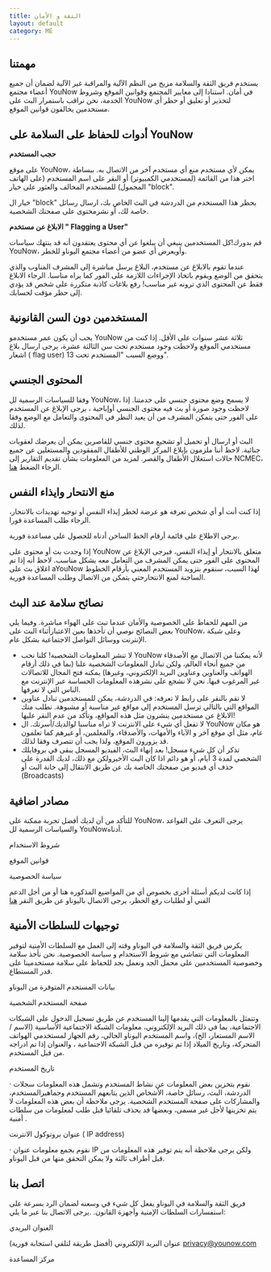```yaml
---
title: الثقة و الأمان
layout: default
category: ME
---
```

## مهمتنا

يستخدم فريق الثقة والسلامة مزيج من النظم الآلية والمراقبة غير الآلية لضمان أن جميع أعضاء مجتمع YouNow في أمان. استنادا إلى معايير المجتمع وقوانين الموقع وشروط الخدمة، نحن نراقب باستمرار البث على YouNow لتحذير أو تعليق أو حظر أي مستخدمين يخالفون قوانين الموقع.

## أدوات للحفاظ على السلامة على YouNow

**حجب المستخدم**

على موقع YouNow، يمكن لأي مستخدم منع أي مستخدم آخر من الاتصال به. ببساطة اختر هذا من القائمة (لمستخدمي الكمبيوتر) أو النقر على اسم المستخدم (على الهاتف المحمول) للمستخدم المخالف والعثور على خيار "block".

خيار ال "block" يحظر هذا المستخدم من الدردشة في البث الخاص بك، ارسال رسائل خاصة لك، أو نشرمحتوى على صفحتك الشخصية.

**الابلاغ عن مستخدم " Flagging a User"**

قم بدورك!كل المستخدمين ينبغي أن يبلغوا عن أي محتوى يعتقدون أنه قد ينتهك سياسات YouNow، وأويعرض أي عضو من أعضاء مجتمع اليوناو للخطر.

عندما تقوم بالابلاغ عن مستخدم، البلاغ يرسل مباشرة إلى المشرف المناوب والذي يتحقق من الوضع ويقوم باتخاذ الإجراءات اللازمة على الفور كما يراه مناسبا. الرجاء الابلاغ فقط عن المحتوى الذي ترونه غير مناسب! رفع بلاغات كاذبة متكررة على شخص قد يؤدي إلى حظر مؤقت لحسابك.

## المستخدمين دون السن القانونية

يجب أن يكون عمر مستخدمو YouNow ثلاثة عشر سنوات على الأقل. إذا كنت من مستخدمي الموقع ولاحظت وجود مستخدم تحت سن الثالثة عشرة، يرجى ارسال بلاغ اشعار ( flag user) ووضع السبب "المستخدم تحت 13".

## المحتوى الجنسي

وفقا للسياسات الرسمية لل YouNow، لا يسمح وضع محتوى جنسي على خدمتنا. إذا لاحظت وجود صورة أو بث فيه محتوى الجنسي أوإباحية ، يرجى الإبلاغ عن المستخدم على الفور حتى يتمكن المشرف من أن يعيد النظر في المحتوى والتعامل مع الوضع وفقا لذلك.

البث أو ارسال أو تحميل أو تشجيع محتوى جنسي للقاصرين يمكن أن يعرضك لعقوبات جنائية. لاحظ أننا ملزمون بإبلاغ المركز الوطني للأطفال المفقودين والمستغلين عن جميع حالات استغلال الأطفال والقصر. لمزيد من المعلومات بشأن تقديم التقارير إلى NCMEC، الرجاء الضغط [هنا](http://www.missingkids.com/CyberTipline).

## منع الانتحار وايذاء النفس

إذا كنت أنت أو أي شخص تعرفه هو عرضة لخطر إيذاء النفس أو توجيه تهديدات بالانتحار، الرجاء طلب المساعدة فورا.

يرجى الاطلاع على قائمة أرقام الخط الساخن أدناه للحصول على مساعدة فورية.

إذا وجدت بث أو محتوى على YouNow متعلق بالانتحار أو إيذاء النفس، فيرجى الإبلاغ عن المحتوى على الفور حتى يمكن المشرف من التعامل معه بشكل مناسب. لاحظ أنه إذا تم اغلاق بث على aYouNow لهذا السبب، سنقوم بتزويد المستخدم المعني بأرقام الخطوط الساخنة لمنع الانتحارحتي يتمكن من الاتصال وطلب المساعدة فورية.

## نصائح سلامة عند البث

من المهم للحفاظ على الخصوصية والأمان عندما تبث على الهواء مباشرة. وفيما يلي بعض النصائح نوصي أن تأخذها بعين الاعتبارأثناء البث على YouNow، وعلى شبكة الإنترنت ووسائل التواصل الاجتماعية بشكل عام.

- لا تنشر المعلومات الشخصية! كلنا نحب YouNow لأنه يمكننا من الاتصال مع الأصدقاء من جميع أنحاء العالم، ولكن تبادل المعلومات الشخصية علنا (بما في ذلك أرقام الهواتف والعناوين وعناوين البريد الإلكتروني، وغيرها) يمكنه فتح المجال للاتصالات غير المرغوب فيها. نحن لا نشجع على نشرهذه المعلومات الحساسة عبر الإنترنت مع الناس التي لا تعرفها.
- لا تقم بالنقر على رابط لا تعرفه: في الدردشة، يمكن للمستخدمين تبادل عناوين المواقع التي بالتالي ترسل المستخدم إلى مواقع غير مناسبة أو مشبوهة. نطلب منك الابلاغ عن مستخدمين ينشرون مثل هذه المواقع، وتأكد من عدم النقر عليها!
- لا تفعل أي شيء على الانترنت لا تراه مناسبا لوالديك/أسرتك. ال YouNow هو مكان عام، مثل أي موقع آخر و الآباء والأمهات، والأصدقاء، والمعلمين، أو غيرهم كما تعلمون قد يزورون الموقع، ولذا يجب أن تتصرف وفقا لذلك.
- تذكر أن كل شيء مسجل! بعد إنهاء البث، الفيديو المسجل يبقى في بروفايلك الشخصي لمدة 3 أيام، أو هو دائم اذا كان البث الأخيرولكن مع ذلك، لديك القدرة على حذف أي فيديو من صفحتك الخاصة بك عن طريق الانتقال إلى خانة البث أو (Broadcasts)

## مصادر اضافية

للتأكد من أن لديك أفضل تجربة ممكنة على YouNow، يرجى التعرف على القواعد والسياسات الرسمية لل YouNowأدناه.

شروط الاستخدام

قوانين الموقع

سياسة الخصوصية

إذا كانت لديكم أسئلة أخرى بخصوص أي من المواضيع المذكوره هنا أو من أجل الدعم الفني أو لطلبات رفع الحظر، يرجى الاتصال باليوناو عن طريق النقر [هنا](http://www.missingkids.com/CyberTipline)

## توجيهات للسلطات الأمنية

يكرس فريق الثقة والسلامة في اليوناو وقته إلى العمل مع السلطات الأمنية لتوفير المعلومات التي تتماشى مع شروط الاستخدام و سياسة الخصوصية. نحن نأخذ سلامة وخصوصية المستخدمين على محمل الجد ونعمل بجد للحفاظ على سلامة مستخدمينا على قدر المستطاع.

بيانات المستخدم المتوفرة من اليوناو

صفحة المستخدم الشخصية

وتتمثل بالمعلومات التي يقدمها إلينا المستخدم عن طريق تسجيل الدخول على الشبكات الاجتماعية، بما في ذلك البريد الإلكتروني، معلومات الشبكة الاجتماعية الأساسية (الاسم / الاسم المستعار، الخ)، واسم المستخدم اليوناو الحالي، رقم الجهاز لمستخدمي الهواتف المتحركة، وتاريخ الميلاد إذا تم توفيره من قبل الشبكة الاجتماعية ، والعنوان إذا تم ادراجه من قبل المستخدم.

 تاريخ المستخدم 

· نقوم بتخزين بعض المعلومات عن نشاط المستخدم وتشمل هذه المعلومات سجلات الدردشة، البث، رسائل خاصة، الأشخاص الذين يتابعهم المستخدم وجماهيرالمستخدم، والمشاركات على صفحة المستخدم الشخصية. يرجى ملاحظة أن بعض هذه المعلومات لا يتم تخزينها لأجل غير مسمى، وبعضها قد يحذف تلقائيا قبل طلب لمعلومات من سلطات أمنية .

عنوان بروتوكول الانترنت ( IP address)

· نقوم بجمع معلومات عنوان IP ولكن يرجى ملاحظة أنه يتم توفير هذه المعلومات من قبل أطراف ثالثة ولا يمكن التحقق منها من قبل اليوناو.

## اتصل بنا

فريق الثقة والسلامة في اليوناو يفعل كل شيء في وسعنه لضمان الرد بسرعة على استفسارات السلطات الإمنية وأجهزة القانون. .يرجى الاتصال بنا عبر ما يلي:

العنوان البريدي

عنوان البريد الإلكتروني (أفضل طريقة لتلقي استجابة فورية) [privacy@younow.com](mailto:privacy@younow.com)

مركز المساعدة
